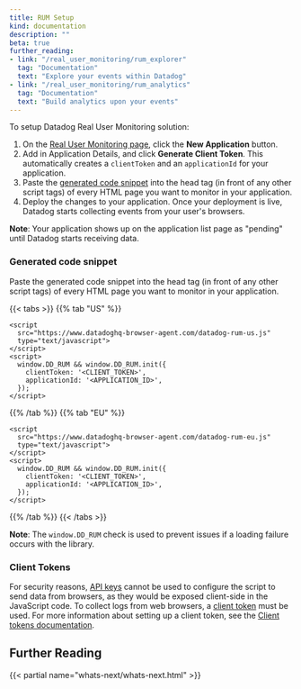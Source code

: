 ```yaml
---
title: RUM Setup
kind: documentation
description: ""
beta: true
further_reading:
- link: "/real_user_monitoring/rum_explorer"
  tag: "Documentation"
  text: "Explore your events within Datadog"
- link: "/real_user_monitoring/rum_analytics"
  tag: "Documentation"
  text: "Build analytics upon your events"
---
```


To setup Datadog Real User Monitoring solution:

1. On the [Real User Monitoring page][1], click the **New Application** button.
2. Add in Application Details, and click **Generate Client Token**. This automatically creates a `clientToken` and an `applicationId` for your application.
3. Paste the [generated code snippet](#generated-code-snippet) into the head tag (in front of any other script tags) of every HTML page you want to monitor in your application.
4. Deploy the changes to your application. Once your deployment is live, Datadog starts collecting events from your user's browsers.

**Note**: Your application shows up on the application list page as "pending" until Datadog starts receiving data.

### Generated code snippet

Paste the generated code snippet into the head tag (in front of any other script tags) of every HTML page you want to monitor in your application.

{{< tabs >}}
{{% tab "US" %}}

```
<script
  src="https://www.datadoghq-browser-agent.com/datadog-rum-us.js"
  type="text/javascript">
</script>
<script>
  window.DD_RUM && window.DD_RUM.init({
    clientToken: '<CLIENT_TOKEN>',
    applicationId: '<APPLICATION_ID>',
  });
</script>
```

{{% /tab %}}
{{% tab "EU" %}}

```
<script
  src="https://www.datadoghq-browser-agent.com/datadog-rum-eu.js"
  type="text/javascript">
</script>
<script>
  window.DD_RUM && window.DD_RUM.init({
    clientToken: '<CLIENT_TOKEN>',
    applicationId: '<APPLICATION_ID>',
  });
</script>
```

{{% /tab %}}
{{< /tabs >}}

**Note**: The `window.DD_RUM` check is used to prevent issues if a loading failure occurs with the library.

### Client Tokens

For security reasons, [API keys][2] cannot be used to configure the script to send data from browsers, as they would be exposed client-side in the JavaScript code. To collect logs from web browsers, a [client token][3] must be used. For more information about setting up a client token, see the [Client tokens documentation][3].


## Further Reading

{{< partial name="whats-next/whats-next.html" >}}

[1]: https://app.datadoghq.com/rum
[2]: /account_management/api-app-keys/#api-keys
[3]: /account_management/api-app-keys/#client-tokens

